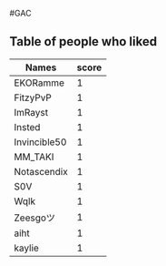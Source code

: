 #GAC
## Table of people who liked
Names | score
--- | ---
EKORamme | 1
FitzyPvP | 1
ImRayst | 1
Insted | 1
Invincible50 | 1
MM_TAKI | 1
Notascendix | 1
S0V | 1
Wqlk | 1
Zeesgoツ | 1
aiht | 1
kaylie | 1
